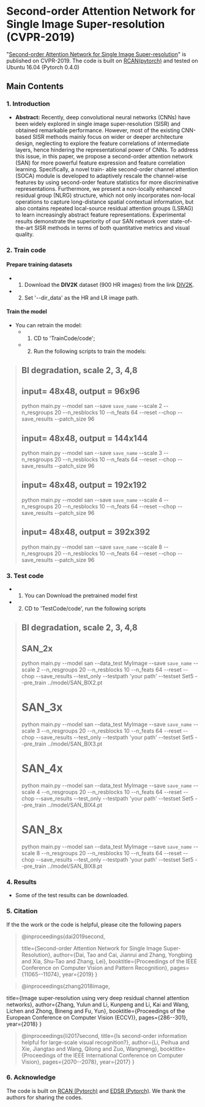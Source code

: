 # Second-order Attention Network for Single Image Super-resolution (CVPR-2019)

"[Second-order Attention Network for Single Image Super-resolution](http://openaccess.thecvf.com/content_CVPR_2019/html/Dai_Second-Order_Attention_Network_for_Single_Image_Super-Resolution_CVPR_2019_paper.html)" is published on CVPR-2019.
The code is built on [RCAN(pytorch)](https://github.com/yulunzhang/RCAN) and tested on Ubuntu 16.04 (Pytorch 0.4.0)

## Main Contents
### 1. Introduction
- **Abstract:**
Recently, deep convolutional neural networks (CNNs) have been widely explored in single image super-resolution (SISR) and obtained remarkable performance. However, most of the existing CNN-based SISR methods mainly focus on wider or deeper architecture design, neglecting to explore the feature correlations of intermediate layers, hence hindering the representational power of CNNs. To address this issue, in this paper, we propose a second-order attention network (SAN) for more powerful feature expression and feature correlation learning. Specifically, a novel train- able second-order channel attention (SOCA) module is developed to adaptively rescale the channel-wise features by using second-order feature statistics for more discriminative representations. Furthermore, we present a non-locally enhanced residual group (NLRG) structure, which not only incorporates non-local operations to capture long-distance spatial contextual information, but also contains repeated local-source residual attention groups (LSRAG) to learn increasingly abstract feature representations. Experimental results demonstrate the superiority of our SAN network over state-of-the-art SISR methods in terms of both quantitative metrics and visual quality.


### 2. Train code
#### Prepare training datasets
- 1. Download the **DIV2K** dataset (900 HR images) from the link [DIV2K](https://data.vision.ee.ethz.ch/cvl/DIV2K/).
- 2. Set '--dir_data' as the HR and LR image path.

#### Train the model
- You can retrain the model: 
  - 1. CD to 'TrainCode/code'; 
  - 2. Run the following scripts to train the models:
  

>  
> 
>  ## BI degradation, scale 2, 3, 4,8
>  ## input= 48x48, output = 96x96
>  python main.py  --model san  --save `save_name`  --scale 2 --n_resgroups 20 --n_resblocks 10 --n_feats 64 --reset --chop --save_results --patch_size 96
>  ## input= 48x48, output = 144x144
>  python main.py  --model san  --save `save_name`  --scale 3 --n_resgroups 20 --n_resblocks 10 --n_feats 64 --reset --chop --save_results --patch_size 96
>  ## input= 48x48, output = 192x192
>  python main.py  --model san  --save `save_name`  --scale 4 --n_resgroups 20 --n_resblocks 10 --n_feats 64 --reset --chop --save_results --patch_size 96
>  ## input= 48x48, output = 392x392
>  python main.py  --model san  --save `save_name`  --scale 8 --n_resgroups 20 --n_resblocks 10 --n_feats 64 --reset --chop --save_results --patch_size 96
>

### 3. Test code
-  1. You can Download the pretrained model first
-  2. CD to 'TestCode/code', run the following scripts

>  
>  ## BI degradation, scale 2, 3, 4,8
>  ## SAN_2x
> 
>  python main.py  --model san  --data_test MyImage  --save `save_name`  --scale 2 --n_resgroups 20 --n_resblocks 10 --n_feats 64 --reset --chop --save_results --test_only --testpath 'your path' --testset Set5  --pre_train ../model/SAN_BIX2.pt
> 
>  # SAN_3x   
> 
>  python main.py  --model san --data_test MyImage  --save `save_name`  --scale 3 --n_resgroups 20 --n_resblocks 10 --n_feats 64 --reset --chop --save_results --test_only --testpath 'your path' --testset Set5  --pre_train ../model/SAN_BIX3.pt
> 
>  # SAN_4x
>  python main.py  --model san --data_test MyImage  --save `save_name`  --scale 4 --n_resgroups 20 --n_resblocks 10 --n_feats 64 --reset --chop --save_results --test_only --testpath 'your path' --testset Set5  --pre_train ../model/SAN_BIX4.pt
> 
>  # SAN_8x
> 
>  python main.py  --model san --data_test MyImage  --save `save_name`  --scale 8 --n_resgroups 20 --n_resblocks 10 --n_feats 64 --reset --chop --save_results --test_only --testpath 'your path' --testset Set5  --pre_train ../model/SAN_BIX8.pt
> 
### 4. Results
- Some of the test results can be downloaded.

### 5. Citation
If the the work or the code is helpful, please cite the following papers

> @inproceedings{dai2019second,
> 
> title={Second-order Attention Network for Single Image Super-Resolution},
  author={Dai, Tao and Cai, Jianrui and Zhang, Yongbing and Xia, Shu-Tao and Zhang, Lei},
  booktitle={Proceedings of the IEEE Conference on Computer Vision and Pattern Recognition},
  pages={11065--11074},
  year={2019}
}

> @inproceedings{zhang2018image,
> 
  title={Image super-resolution using very deep residual channel attention networks},
  author={Zhang, Yulun and Li, Kunpeng and Li, Kai and Wang, Lichen and Zhong, Bineng and Fu, Yun},
  booktitle={Proceedings of the European Conference on Computer Vision (ECCV)},
  pages={286--301},
  year={2018}
}

> @inproceedings{li2017second,
>  title={Is second-order information helpful for large-scale visual recognition?},
  author={Li, Peihua and Xie, Jiangtao and Wang, Qilong and Zuo, Wangmeng},
  booktitle={Proceedings of the IEEE International Conference on Computer Vision},
  pages={2070--2078},
  year={2017}
}

### 6. Acknowledge
The code is built on [RCAN (Pytorch)](https://github.com/yulunzhang/RCAN) and [EDSR (Pytorch)](https://github.com/thstkdgus35/EDSR-PyTorch). We thank the authors  for sharing the codes.